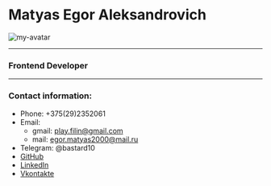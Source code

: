 # Matyas Egor Aleksandrovich

![my-avatar](https://sun9-37.userapi.com/impg/Kw6HEdV7zvHfI5ZaRbr4dIb_ZkrQOPxac82f-w/OxlJF_2VuCI.jpg?size=169x300&quality=95&sign=1e64499d874908574b22092010e9091e&type=album)

---

### Frontend Developer

---

### Contact information:

- Phone: +375(29)2352061
- Email:
  - gmail: play.filin@gmail.com
  - mail: egor.matyas2000@mail.ru
- Telegram: @bastard10
- [GitHub](https://github.com/redh3ad)
- [LinkedIn](https://www.linkedin.com/in/egor-matyas)
- [Vkontakte](https://vk.com/red_h3ad)

